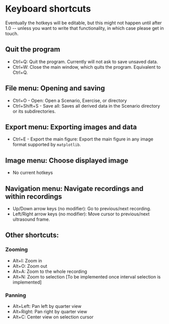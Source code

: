 # Keyboard shortcuts

Eventually the hotkeys will be editable, but this might not happen until after
1.0 -- unless you want to write that functionality, in which case please get
in touch.

## Quit the program

- Ctrl+Q: Quit the program. Currently will not ask to save unsaved data.
- Ctrl+W: Close the main window, which quits the program. Equivalent to Ctrl+Q.

## File menu: Opening and saving

- Ctrl+O - Open: Open a Scenario, Exercise, or directory
- Ctrl+Shift+S - Save all: Saves all derived data in the Scenario directory or
  its subdirectories.

## Export menu: Exporting images and data

- Ctrl+E - Export the main figure: Export the main figure in any image format
  supported by `matplotlib`.

## Image menu: Choose displayed image

- No current hotkeys

## Navigation menu: Navigate recordings and within recordings

- Up/Down arrow keys (no modifier): Go to previous/next recording.
- Left/Right arrow keys (no modifier): Move cursor to previous/next ultrasound
  frame.

## Other shortcuts:

### Zooming

- Alt+I: Zoom in
- Alt+O: Zoom out
- Alt+A: Zoom to the whole recording
- Alt+N: Zoom to selection [To be implemented once interval selection is implemented]

### Panning

- Alt+Left: Pan left by quarter view 
- Alt+Right: Pan right by quarter view
- Alt+C: Center view on selection cursor

